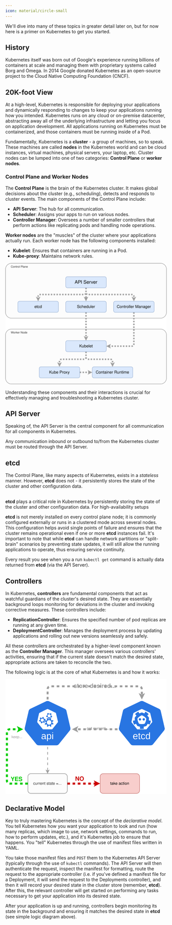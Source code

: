 ```yaml
---
icon: material/circle-small
---
```

We'll dive into many of these topics in greater detail later on, but for now here is a primer on Kubernetes to get you started.  


## History
Kubernetes itself was born out of Google's experience running billions of containers at scale and managing them with proprietary systems called Borg and Omega. In 2014 Google donated Kubernetes as an open-source project to the Cloud Native Computing Foundation (CNCF).

## 20K-foot View
At a high-level, Kubernetes is responsible for deploying your applications and dynamically responding to changes to keep your applications running how you intended. Kubernetes runs on any cloud or on-premise datacenter, abstracting away all of the underlying infrastructure and letting you focus on application development. All applications running on Kubernetes must be containerized, and those containers must be running inside of a Pod.  

Fundamentally, Kubernetes is a **cluster** - a group of machines, so to speak. These machines are called **nodes** in the Kubernetes world and can be cloud instances, virtual machines, physical servers, your laptop, etc.  Cluster nodes can be lumped into one of two categories: **Control Plane** or **worker nodes**.

<h3>Control Plane and Worker Nodes</h3>

The **Control Plane** is the brain of the Kubernetes cluster. It makes global decisions about the cluster (e.g., scheduling), detects and responds to cluster events. The main components of the Control Plane include:

- **API Server**: The hub for all communication.
- **Scheduler**: Assigns your apps to run on various nodes.
- **Controller Manager**: Oversees a number of smaller controllers that perform actions like replicating pods and handling node operations.

**Worker nodes** are the "muscles" of the cluster where your applications actually run. Each worker node has the following components installed:

- **Kubelet**: Ensures that containers are running in a Pod.
- **Kube-proxy**: Maintains network rules.

![overview](../../images/overview.svg)

Understanding these components and their interactions is crucial for effectively managing and troubleshooting a Kubernetes cluster.


## API Server
Speaking of, the API Server is the central component for all communication for all components in Kubernetes.  

Any communication inbound or outbound to/from the Kubernetes cluster must be routed through the API Server.

## etcd
The Control Plane, like many aspects of Kubernetes, exists in a *stateless* manner. However, **etcd** does not - it persistently stores the state of the cluster and other configuration data.  
<br>

**etcd** plays a critical role in Kubernetes by persistently storing the state of the cluster and other configuration data. For high-availability setups 
<br>

**etcd** is not merely installed on every control plane node; it is commonly configured externally or runs in a clustered mode across several nodes. This configuration helps avoid single points of failure and ensures that the cluster remains operational even if one or more **etcd** instances fail. It's important to note that while **etcd** can handle network partitions or "split-brain" scenarios by preventing state updates, it will still allow the running applications to operate, thus ensuring service continuity.
<br>

Every result you see when you a run `kubectl get` command is actually data returned from **etcd** (via the API Server).

## Controllers
In Kubernetes, **controllers** are fundamental components that act as watchful guardians of the cluster's desired state. They are essentially background loops monitoring for deviations in the cluster and invoking corrective measures. These controllers include:

- **ReplicationController**: Ensures the specified number of pod replicas are running at any given time.
- **DeploymentController**: Manages the deployment process by updating applications and rolling out new versions seamlessly and safely.

All these controllers are orchestrated by a higher-level component known as the **Controller Manager**. This manager oversees various controllers' activities, ensuring that if the current state doesn't match the desired state, appropriate actions are taken to reconcile the two.


The following logic is at the core of what Kubernetes is and how it works:  

![control-loops](../../images/control-loops.svg)

## Declarative Model
Key to truly mastering Kubernetes is the concept of the *declarative model*. You tell Kubernetes how you want your application to look and run (how many replicas, which image to use, network settings, commands to run, how to perform updates, etc.), and it's Kubernetes job to ensure that happens. You "tell" Kubernetes through the use of manifest files written in YAML.  

You take those manifest files and `POST` them to the Kubernetes API Server (typically through the use of `kubectl` commands). The API Server will then authenticate the request, inspect the manifest for formatting, route the request to the appropriate controller (i.e. if you've defined a manifest file for a Deployment, it will send the request to the Deployments controller), and then it will record your desired state in the cluster store (remember, **etcd**). After this, the relevant controller will get started on performing any tasks necessary to get your application into its desired state.  

After your application is up and running, controllers begin monitoring its state in the background and ensuring it matches the desired state in **etcd** (see simple logic diagram above).